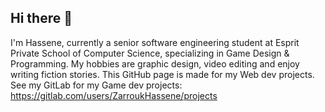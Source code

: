 ## Hi there 👋
I'm Hassene, currently a senior software engineering student at Esprit Private School of Computer Science, specializing in Game Design & Programming.
My hobbies are graphic design, video editing and enjoy writing fiction stories.
This GitHub page is made for my Web dev projects. See my GitLab for my Game dev projects: https://gitlab.com/users/ZarroukHassene/projects
<!--
**ZarroukHassene/ZarroukHassene** is a ✨ _special_ ✨ repository because its `README.md` (this file) appears on your GitHub profile.

Here are some ideas to get you started:

- 🔭 I’m currently working on ...
- 🌱 I’m currently learning ...
- 👯 I’m looking to collaborate on ...
- 🤔 I’m looking for help with ...
- 💬 Ask me about ...
- 📫 How to reach me: ...
- 😄 Pronouns: ...
- ⚡ Fun fact: ...
-->
